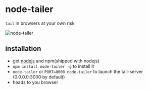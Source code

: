 node-tailer
=====

`tail` in browsers at your own risk

![node-tailer](https://cloud.githubusercontent.com/assets/1559832/2605284/f550ece4-bb42-11e3-9bc6-461fe0276bf1.gif)

## installation

* get [nodejs](http://nodejs.org/) and npm(shipped with nodejs)
* `npm install node-tailer -g` to install it
* `node-tailer` or `PORT=8000 node-tailer` to launch the tail-server (0.0.0.0:3000 by default)
* heads to you browser

